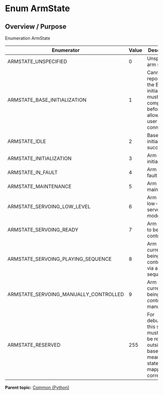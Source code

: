 # Enum ArmState

## Overview / Purpose

Enumeration ArmState

|Enumerator|Value|Description|
|----------|-----|-----------|
|ARMSTATE\_UNSPECIFIED|0|Unspecified arm state|
|ARMSTATE\_BASE\_INITIALIZATION|1|Cannot be reported as the Base initialization must be completed before allowing user connection|
|ARMSTATE\_IDLE|2|Base initialization succeeded|
|ARMSTATE\_INITIALIZATION|3|Arm is being initialized|
|ARMSTATE\_IN\_FAULT|4|Arm is in fault|
|ARMSTATE\_MAINTENANCE|5|Arm is in maintenance|
|ARMSTATE\_SERVOING\_LOW\_LEVEL|6|Arm is in low-level servoing mode|
|ARMSTATE\_SERVOING\_READY|7|Arm is ready to be controlled|
|ARMSTATE\_SERVOING\_PLAYING\_SEQUENCE|8|Arm is currently being controlled via a sequence|
|ARMSTATE\_SERVOING\_MANUALLY\_CONTROLLED|9|Arm is currently being controlled manually|
|ARMSTATE\_RESERVED|255|For debugging, this state must never be reported outside the base. this means that a state is not mapped correctly|

**Parent topic:** [Common \(Python\)](../../summary_pages/Common.md)

